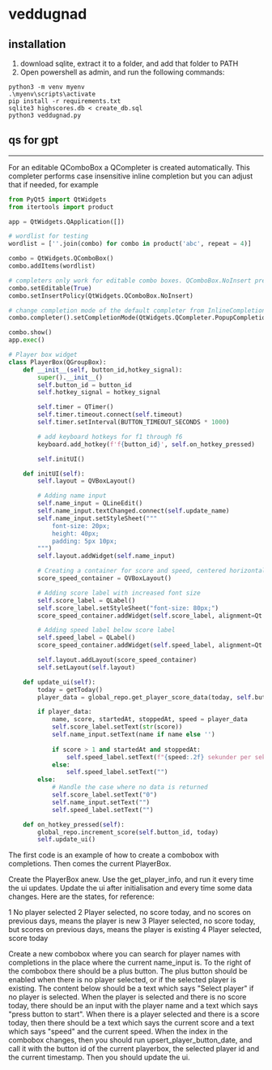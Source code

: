 # veddugnad

## installation
1. download sqlite, extract it to a folder, and add that folder to PATH
2. Open powershell as admin, and run the following commands:
```shell
python3 -m venv myenv
.\myenv\scripts\activate
pip install -r requirements.txt
sqlite3 highscores.db < create_db.sql
python3 veddugnad.py
```

## qs for gpt

---

For an editable QComboBox a QCompleter is created automatically. This completer performs case insensitive inline completion but you can adjust that if needed, for example

```python
from PyQt5 import QtWidgets
from itertools import product

app = QtWidgets.QApplication([])

# wordlist for testing
wordlist = [''.join(combo) for combo in product('abc', repeat = 4)]

combo = QtWidgets.QComboBox()
combo.addItems(wordlist)

# completers only work for editable combo boxes. QComboBox.NoInsert prevents insertion of the search text
combo.setEditable(True)
combo.setInsertPolicy(QtWidgets.QComboBox.NoInsert)

# change completion mode of the default completer from InlineCompletion to PopupCompletion
combo.completer().setCompletionMode(QtWidgets.QCompleter.PopupCompletion)

combo.show()
app.exec()
```
```python
# Player box widget
class PlayerBox(QGroupBox):
    def __init__(self, button_id,hotkey_signal):
        super().__init__()
        self.button_id = button_id
        self.hotkey_signal = hotkey_signal

        self.timer = QTimer()
        self.timer.timeout.connect(self.timeout)
        self.timer.setInterval(BUTTON_TIMEOUT_SECONDS * 1000)  

        # add keyboard hotkeys for f1 through f6
        keyboard.add_hotkey(f'f{button_id}', self.on_hotkey_pressed)

        self.initUI()

    def initUI(self):
        self.layout = QVBoxLayout()

        # Adding name input
        self.name_input = QLineEdit()
        self.name_input.textChanged.connect(self.update_name)
        self.name_input.setStyleSheet("""
            font-size: 20px;
            height: 40px;
            padding: 5px 10px;
        """)
        self.layout.addWidget(self.name_input)

        # Creating a container for score and speed, centered horizontally
        score_speed_container = QVBoxLayout()

        # Adding score label with increased font size
        self.score_label = QLabel()
        self.score_label.setStyleSheet("font-size: 80px;")  
        score_speed_container.addWidget(self.score_label, alignment=Qt.AlignCenter)

        # Adding speed label below score label
        self.speed_label = QLabel()
        score_speed_container.addWidget(self.speed_label, alignment=Qt.AlignCenter)

        self.layout.addLayout(score_speed_container)
        self.setLayout(self.layout)

    def update_ui(self):
        today = getToday()
        player_data = global_repo.get_player_score_data(today, self.button_id)

        if player_data:
            name, score, startedAt, stoppedAt, speed = player_data
            self.score_label.setText(str(score))
            self.name_input.setText(name if name else '')
            
            if score > 1 and startedAt and stoppedAt:
                self.speed_label.setText(f"{speed:.2f} sekunder per sekk")
            else:
                self.speed_label.setText("")
        else:
            # Handle the case where no data is returned
            self.score_label.setText("0")
            self.name_input.setText("")
            self.speed_label.setText("")

    def on_hotkey_pressed(self):
        global_repo.increment_score(self.button_id, today)
        self.update_ui()
```

The first code is an example of how to create a combobox with completions. Then comes the current PlayerBox. 

Create the PlayerBox anew. Use the get_player_info, and run it every time the ui updates. Update the ui after initialisation and every time some data changes. Here are the states, for reference:

1 No player selected
2 Player selected, no score today, and no scores on previous days, means the player is new
3 Player selected, no score today, but scores on previous days, means the player is existing
4 Player selected, score today

Create a new combobox where you can search for player names with completions in the place where the current name_input is. To the right of the combobox there should be a plus button. The plus button should be enabled when there is no player selected, or if the selected player is existing. The content below should be a text which says "Select player" if no player is selected. When the player is selected and there is no score today, there should be an input with the player name and a text which says "press button to start". When there is a player selected and there is a score today, then there should be a text which says the current score and a text which says "speed" and the current speed.
When the index in the combobox changes, then you should run upsert_player_button_date, and call it with the button id of the current playerbox, the selected player id and the current timestamp. Then you should update the ui.
